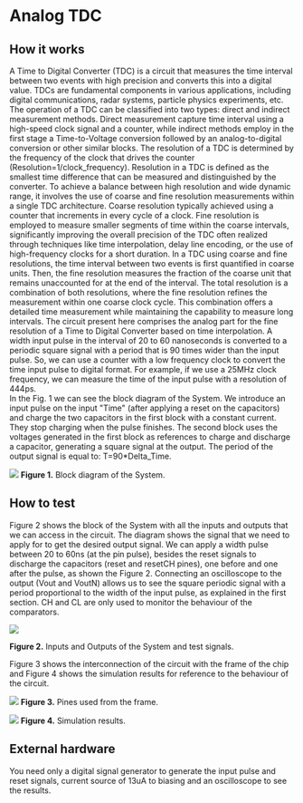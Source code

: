 <!---

This file is used to generate your project datasheet. Please fill in the information below and delete any unused
sections.

You can also include images in this folder and reference them in the markdown. Each image must be less than
512 kb in size, and the combined size of all images must be less than 1 MB.
-->
# Analog TDC

## How it works

A Time to Digital Converter (TDC) is a circuit that measures the time interval between two events with high precision and converts this into a digital value. TDCs are fundamental components in various applications, including digital communications, radar systems, particle physics experiments, etc.
The operation of a TDC can be classified into two types: direct and indirect measurement methods. Direct measurement capture time interval using a high-speed clock signal and a counter, while indirect methods employ in the first stage a Time-to-Voltage conversion followed by an analog-to-digital conversion or other similar blocks. 
The resolution of a TDC is determined by the frequency of the clock that drives the counter (Resolution=1/clock_frequency). Resolution in a TDC is defined as the smallest time difference that can be measured and distinguished by the converter. To achieve a balance between high resolution and wide dynamic range, it involves the use of coarse and fine resolution measurements within a single TDC architecture. Coarse resolution typically achieved using a counter that increments in every cycle of a clock. Fine resolution is employed to measure smaller segments of time within the coarse intervals, significantly improving the overall precision of the TDC often realized through techniques like time interpolation, delay line encoding, or the use of high-frequency clocks for a short duration. 
In a TDC using coarse and fine resolutions, the time interval between two events is first quantified in coarse units. Then, the fine resolution measures the fraction of the coarse unit that remains unaccounted for at the end of the interval. The total resolution is a combination of both resolutions, where the fine resolution refines the measurement within one coarse clock cycle. This combination offers a detailed time measurement while maintaining the capability to measure long intervals.
The circuit present here comprises the analog part for the fine resolution of a Time to Digital Converter based on time interpolation. A width input pulse in the interval of 20 to 60 nanoseconds is converted to a periodic square signal with a period that is 90 times wider than the input pulse. So, we can use a counter with a low frequency clock to convert the time input pulse to digital format. For example, if we use a 25MHz clock frequency, we can measure the time of the input pulse with a resolution of 444ps.    
In the Fig. 1 we can see the block diagram of the System. We introduce an input pulse on the input "Time" (after applying a reset on the capacitors) and charge the two capacitors in the first block with a constant current. They stop charging when the pulse finishes. The second block uses the voltages generated in the first block as references to charge and discharge a capacitor, generating a square signal at the output. The period of the output signal is equal to: T=90*Delta_Time.

![](../docs/system_diagram.png)
**Figure 1.** Block diagram of the System.


## How to test
Figure 2 shows the block of the System with all the inputs and outputs that we can access in the circuit. The diagram shows the signal that we need to apply for to get the desired output signal. We can apply a width pulse between 20 to 60ns (at the pin pulse), besides the reset signals to discharge the capacitors (reset and resetCH pines), one before and one after the pulse, as shown the Figure 2. Connecting an oscilloscope to the output (Vout and VoutN) allows us to see the square periodic signal with a period proportional to the width of the input pulse, as explained in the first section. CH and CL are only used to monitor the behaviour of the comparators.

![](../docs/block_system.png)

**Figure 2.** Inputs and Outputs of the System and test signals.


Figure 3 shows the interconnection of the circuit with the frame of the chip and Figure 4 shows the simulation results for reference to the behaviour of the circuit. 

![](../docs/pines_block.png)
**Figure 3.** Pines used from the frame.
 

![](../docs/simulation_result.png)
**Figure 4.** Simulation results.


## External hardware
You need only a digital signal generator to generate the input pulse and reset signals, current source of 13uA to biasing and an oscilloscope to see the results.
